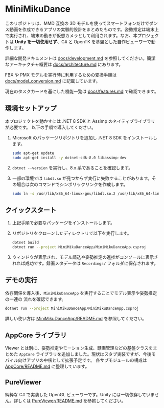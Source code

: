 # MiniMikuDance

このリポジトリは、MMD 互換の 3D モデルを使ってスマートフォンだけでダンス動画を作成できるアプリの実験的設計をまとめたものです。姿勢推定は端末上で実行され、端末の動きが仮想カメラとして利用されます。なお、本プロジェクトは **Unity を一切使用せず**、C# と OpenTK を基盤とした自作ビューワーで動作します。

詳細な開発ドキュメントは [docs/development.md](docs/development.md) を参照してください。簡潔なアーキテクチャ概要は [docs/architecture.md](docs/architecture.md) にあります。

FBX や PMX モデルを実行時に利用するための変換手順は [docs/model_conversion.md](docs/model_conversion.md) に記載しています。

現在のタスクカードを基にした機能一覧は [docs/features.md](docs/features.md) で確認できます。

## 環境セットアップ
本プロジェクトを動かすには .NET 8 SDK と Assimp のネイティブライブラリが必要です。
以下の手順で導入してください。

1. Microsoft のパッケージリポジトリを追加し .NET 8 SDK をインストールします。

   ```bash
   sudo apt-get update
   sudo apt-get install -y dotnet-sdk-8.0 libassimp-dev
   ```

2. `dotnet --version` を実行し、8.x 系であることを確認します。

3. 一部の環境では `libdl.so` が見つからず実行に失敗することがあります。その場合は次のコマンドでシンボリックリンクを作成します。

   ```bash
   sudo ln -s /usr/lib/x86_64-linux-gnu/libdl.so.2 /usr/lib/x86_64-linux-gnu/libdl.so
   ```

## クイックスタート
1. 上記手順で必要なパッケージをインストールします。
2. リポジトリをクローンしたディレクトリで以下を実行します。

   ```bash
   dotnet build
   dotnet run --project MiniMikuDanceApp/MiniMikuDanceApp.csproj
   ```

3. ウィンドウが表示され、モデル読込や姿勢推定の進捗がコンソールに表示されれば成功です。録画メタデータは `Recordings/` フォルダに保存されます。

## デモの実行
依存関係を導入後、`MiniMikuDanceApp` を実行することでモデル表示や姿勢推定の一連の
流れを確認できます。

```bash
dotnet run --project MiniMikuDanceApp/MiniMikuDanceApp.csproj
```
詳しい使い方は [MiniMikuDanceApp/README.md](MiniMikuDanceApp/README.md) を参照してください。

## AppCore ライブラリ
Viewer とは別に、姿勢推定やモーション生成、録画管理などの基盤クラスをまとめた `AppCore` ライブラリを追加しました。現状はスタブ実装ですが、今後モバイル向けアプリの中核として拡張予定です。
各サブモジュールの構成は [AppCore/README.md](AppCore/README.md) に整理しています。


## PureViewer
純粋な C# で実装した OpenGL ビューワーです。Unity には一切依存していません。詳しくは [PureViewer/README.md](PureViewer/README.md) を参照してください。
